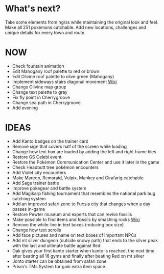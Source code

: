 # What's next?

Take some elements from hg/ss while maintaining the original look and feel. Make all 251 pokémons catchable. Add new locations, challenges and unique details for every town and route.

# NOW

* Check fountain animation
* Edit Mahogany roof palette to red or brown
* Edit Olivine roof palette to olive green (Mahogany)
* Implement sideways stairs diagonal movement [Wiki](https://github.com/pret/pokecrystal/wiki/Sideways-stairs-with-diagonal-movement/)
* Change Olivine map group
* Change text palette to gray
* Fix fly point in Cherrygroove
* Change sea path in Cherrygroove
* Add evening

# IDEAS

* Add Kanto badges on the trainer card
* Remove sign that covers half of the screen while loading
* Change how text box are loaded by adding the left and right frame tiles
* Restore GS Celebi event
* Restore the Pokémon Communication Center and use it later in the game
* Check Headbutt tree pokémon encounters
* Add Violet city encounters
* Make Mareep, Remoraid, Vulpix, Mankey and Girafarig catchable
* Add Sage trainer battle
* Improve pokégear and battle system
* Add Magikarp fishing tournament that resembles the national park bug catching system
* Add an improved safari zone to Fucsia city that changes when a day passes in-game
* Restore Pewter museum and experts that can revive fossils
* Make possible to find items and fossils by smashing rocks [Wiki](https://github.com/pret/pokecrystal/wiki/Smashing-rocks-has-a-chance-to-contain-items/)
* Remove the white line in text boxes (reducing box size)
* Change how text scrolls
* Add face pictures and name on text boxes of important NPCs
* Add mt silver dungeon (outside snowy path) that ends to the silver peak with the last and ultimate battle against Red
* Oak gives your first kanto starter when kanto is reached, the next time after beating all 16 gyms and finally after beating Red on mt silver
* Johto starter can be obtained from safari zone
* Prism's TMs System for gain extra item space.

<!-- phy/spe split
evs
tm hm prism's system and infinitely reusable tms
more items for competitive use. -->
